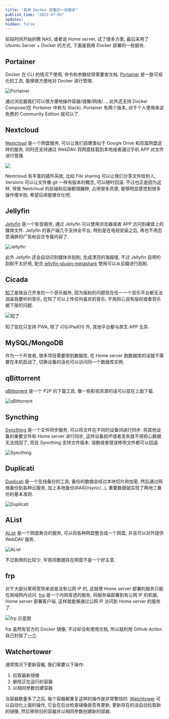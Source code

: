 ```yaml
---
title: "我用 Docker 部署的一些服务"
publish_time: "2023-07-05"
updates:
hidden: false
---
```


前段时间开始折腾 NAS, 或者说 Home server, 试了很多方案, 最后采用了 Ubuntu Server + Docker 的方式, 下面是我用 Docker 部署的一些服务.

## Portainer

Docker 在 CLI 的情况下使用, 命令和参数经常需要查文档. [Portainer](https://www.portainer.io) 是一款可视化的工具, 能够很方便地对 Docker 进行管理.

![Portainer](./portainer.png)

通过浏览器我们可以很方便地操作容器/镜像/网络/..., 此外还支持 Docker Compose(在 Portainer 中称为 Stack). Portainer 有两个版本, 对于个人使用来说免费的 Community Edition 就可以了.

## Nextcloud

[Nextcloud](https://nextcloud.com) 是一个网盘服务, 可以让我们自建类似于 Google Drive 和百度网盘这样的服务, 同时还支持通过 WebDAV 将网盘挂载到本地或者通过手机 APP 对文件进行管理.

![](./nextcloud.jpg)

Nextcloud 有丰富的插件系统, 比如 File sharing 可以让我们分享文件给别人, Versions 可以让文件像 git 一样有版本的概念, 可以随时回滚. 不过也正是因为这样, 导致 Nextcloud 的前端和后端都很臃肿, 占用很多资源, 能够明显感觉到很多操作慢半拍, 希望后续能够优化吧.

## Jellyfin

[Jellyfin](https://github.com/jellyfin/jellyfin) 是一个影音服务, 通过 Jellyfin 可以使用浏览器或者 APP 访问到硬盘上的媒体文件. Jellyfin 的客户端几乎支持全平台, 特别是在电视安装之后, 再也不用忍受满屏的广告和会员专属内容了.

![Jellyfin](./jellyfin.png)

此外 Jellyfin 还会自动识别媒体并刮削, 生成漂亮的海报墙, 不过 Jellyfin 自带的刮削不太好用, 配合 [jellyfin-plugin-metashark](https://github.com/cxfksword/jellyfin-plugin-metashark) 使用可以从豆瓣进行刮削.

## Cicada

[知了](https://github.com/mebtte/cicada)是我自己开发的一个音乐服务, 因为版权的问题现在任一一个音乐平台都无法涵盖我要听的音乐, 在知了可以上传任何喜欢的音乐, 不用担心没有版权或者音乐被下架的问题.

![知了](./cicada.png)

知了现在只支持 PWA, 除了 iOS/iPadOS 外, 其他平台都与原生 APP 无异.

## MySQL/MongoDB

作为一个开发者, 很多项目需要用到数据库, 在 Home server 跑数据库的话就不需要在本机启动了, 切换设备的话也可以访问同一个数据库实例.

## qBittorrent

[qBittorrent](https://www.qbittorrent.org) 是一个 P2P 的下载工具, 像一些影视资源的话可以挂在上面下载.

![qBittorrent](./qbittorrent.png)

## Syncthing

[Syncthing](https://syncthing.net) 是一个文件同步服务, 可以将文件在不同的设备间进行同步. 将其他设备的重要文件和 Home server 进行同步, 这样设备损坏或者丢失就不用担心数据无法找回了, 而且 Syncthing 支持文件版本, 误删或者错误修改文件都可以回退.

![Syncthing](./syncthing.png)

## Duplicati

[Duplicati](https://www.duplicati.com) 是一个在线备份的工具, 备份的数据会经过本地切片和加密, 然后通过网络备份到各种云服务, 加上本地备份(RAID/rsync/...), 重要数据就实现了两地三备份的基本准则.

![Duplicati](./duplicati.jpg)

## AList

[AList](https://alist.nn.ci) 是一个网盘聚合的服务, 可以将各种网盘整合成一个网盘, 并且可以对外提供 WebDAV 服务.

![AList](./alist.png)

不过我用的比较少, 毕竟将数据存在网盘不是一个好主意.

## frp

对于大部分家用宽带来说是没有公网 IP 的, 这就使 Home server 部署的服务只能在局域网内访问. [frp](https://gofrp.org) 是一个内网穿透的服务, 将服务端部署到有公网 IP 的机器, Home server 部署客户端, 这样就能够通过公网 IP 访问到 Home server 的服务了.

![frp 示意图](./frp_structure.png)

frp 虽然有官方的 Docker 镜像, 不过却没有使用文档, 所以就利用 Github Action 自己封装了[一个](https://github.com/mebtte/docker/blob/master/frp/readme.md).

## Watchertower

通常情况下更新容器, 我们需要以下操作:

1. 拉取最新镜像
2. 删除正在运行的容器
3. 以相同参数创建容器

当容器数量多了之后, 每个容器都重复这样的操作是非常繁琐的. [Watchtower](https://github.com/containrrr/watchtower) 可以自动化上面的操作, 它会在后台检查镜像是否有更新, 更新存在的话自动拉取新的镜像, 然后移除旧的容器并以相同参数创建新的容器.
